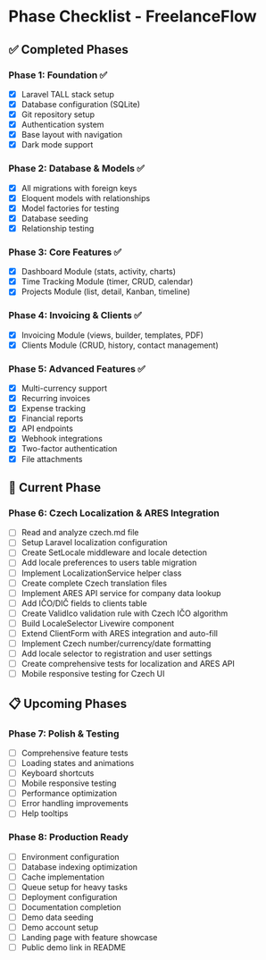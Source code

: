 # Phase Checklist - FreelanceFlow

## ✅ Completed Phases

### Phase 1: Foundation ✅
- [x] Laravel TALL stack setup
- [x] Database configuration (SQLite)
- [x] Git repository setup
- [x] Authentication system
- [x] Base layout with navigation
- [x] Dark mode support

### Phase 2: Database & Models ✅
- [x] All migrations with foreign keys
- [x] Eloquent models with relationships
- [x] Model factories for testing
- [x] Database seeding
- [x] Relationship testing

### Phase 3: Core Features ✅
- [x] Dashboard Module (stats, activity, charts)
- [x] Time Tracking Module (timer, CRUD, calendar)
- [x] Projects Module (list, detail, Kanban, timeline)

### Phase 4: Invoicing & Clients ✅
- [x] Invoicing Module (views, builder, templates, PDF)
- [x] Clients Module (CRUD, history, contact management)

### Phase 5: Advanced Features ✅
- [x] Multi-currency support
- [x] Recurring invoices
- [x] Expense tracking
- [x] Financial reports
- [x] API endpoints
- [x] Webhook integrations
- [x] Two-factor authentication
- [x] File attachments

## 🔄 Current Phase

### Phase 6: Czech Localization & ARES Integration
- [ ] Read and analyze czech.md file
- [ ] Setup Laravel localization configuration
- [ ] Create SetLocale middleware and locale detection
- [ ] Add locale preferences to users table migration
- [ ] Implement LocalizationService helper class
- [ ] Create complete Czech translation files
- [ ] Implement ARES API service for company data lookup
- [ ] Add IČO/DIČ fields to clients table
- [ ] Create ValidIco validation rule with Czech IČO algorithm
- [ ] Build LocaleSelector Livewire component
- [ ] Extend ClientForm with ARES integration and auto-fill
- [ ] Implement Czech number/currency/date formatting
- [ ] Add locale selector to registration and user settings
- [ ] Create comprehensive tests for localization and ARES API
- [ ] Mobile responsive testing for Czech UI

## 📋 Upcoming Phases

### Phase 7: Polish & Testing
- [ ] Comprehensive feature tests
- [ ] Loading states and animations
- [ ] Keyboard shortcuts
- [ ] Mobile responsive testing
- [ ] Performance optimization
- [ ] Error handling improvements
- [ ] Help tooltips

### Phase 8: Production Ready
- [ ] Environment configuration
- [ ] Database indexing optimization
- [ ] Cache implementation
- [ ] Queue setup for heavy tasks
- [ ] Deployment configuration
- [ ] Documentation completion
- [ ] Demo data seeding
- [ ] Demo account setup
- [ ] Landing page with feature showcase
- [ ] Public demo link in README
